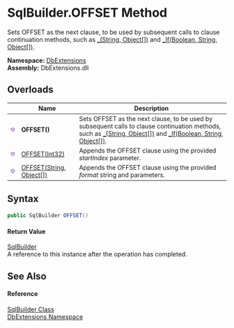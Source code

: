 SqlBuilder.OFFSET Method
========================
Sets OFFSET as the next clause, to be used by subsequent calls to clause continuation methods, such as [_(String, Object[])][1] and [_If(Boolean, String, Object[])][2].
  
**Namespace:** [DbExtensions][3]  
**Assembly:** DbExtensions.dll

Overloads
---------

|                  | Name                          | Description                                                                                                                                                              |
| ---------------- | ----------------------------- | ------------------------------------------------------------------------------------------------------------------------------------------------------------------------ |
| ![Public method] | **OFFSET()**                  | Sets OFFSET as the next clause, to be used by subsequent calls to clause continuation methods, such as [_(String, Object[])][1] and [_If(Boolean, String, Object[])][2]. |
| ![Public method] | [OFFSET(Int32)][4]            | Appends the OFFSET clause using the provided *startIndex* parameter.                                                                                                     |
| ![Public method] | [OFFSET(String, Object[])][5] | Appends the OFFSET clause using the provided *format* string and parameters.                                                                                             |


Syntax
------

```csharp
public SqlBuilder OFFSET()
```

#### Return Value
[SqlBuilder][6]  
A reference to this instance after the operation has completed.

See Also
--------

#### Reference
[SqlBuilder Class][6]  
[DbExtensions Namespace][3]  

[1]: _.md
[2]: _If.md
[3]: ../README.md
[4]: OFFSET_1.md
[5]: OFFSET_2.md
[6]: README.md
[Public method]: ../../icons/pubmethod.svg "Public method"
